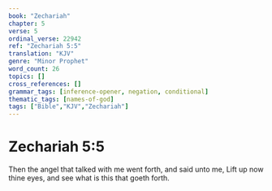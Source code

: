 ```yaml
---
book: "Zechariah"
chapter: 5
verse: 5
ordinal_verse: 22942
ref: "Zechariah 5:5"
translation: "KJV"
genre: "Minor Prophet"
word_count: 26
topics: []
cross_references: []
grammar_tags: [inference-opener, negation, conditional]
thematic_tags: [names-of-god]
tags: ["Bible","KJV","Zechariah"]
---
```


# Zechariah 5:5

Then the angel that talked with me went forth, and said unto me, Lift up now thine eyes, and see what is this that goeth forth.
